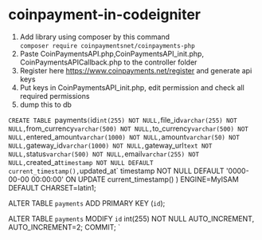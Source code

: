 # coinpayment-in-codeigniter
1. Add library using composer by this command<br/>
`composer require coinpaymentsnet/coinpayments-php`
2. Paste CoinPaymentsAPI.php,CoinPaymentsAPI_init.php, CoinPaymentsAPICallback.php to the controller folder
3. Register here https://www.coinpayments.net/register and generate api keys
4. Put keys in CoinPaymentsAPI_init.php, edit permission and check all required permissions
5. dump this to db

`CREATE TABLE `payments` (
  `id` int(255) NOT NULL,
  `file_id` varchar(255) NOT NULL,
  `from_currency` varchar(500) NOT NULL,
  `to_currency` varchar(500) NOT NULL,
  `entered_amount` varchar(1000) NOT NULL,
  `amount` varchar(50) NOT NULL,
  `gateway_id` varchar(1000) NOT NULL,
  `gateway_url` text NOT NULL,
  `status` varchar(500) NOT NULL,
  `email` varchar(255) NOT NULL,
  `created_at` timestamp NOT NULL DEFAULT current_timestamp(),
  `updated_at` timestamp NOT NULL DEFAULT '0000-00-00 00:00:00' ON UPDATE current_timestamp()
) ENGINE=MyISAM DEFAULT CHARSET=latin1;

ALTER TABLE `payments`
  ADD PRIMARY KEY (`id`);

ALTER TABLE `payments`
  MODIFY `id` int(255) NOT NULL AUTO_INCREMENT, AUTO_INCREMENT=2;
COMMIT;
 `
